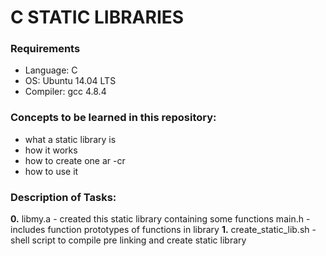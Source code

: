 # C STATIC LIBRARIES

### Requirements
- Language: C
- OS: Ubuntu 14.04 LTS
- Compiler: gcc 4.8.4

### Concepts to be learned in this repository:
- what a static library is
- how it works
- how to create one ar -cr
- how to use it

### Description of Tasks:
**0.** libmy.a - created this static library containing some functions
       main.h - includes function prototypes of functions in library
**1.** create_static_lib.sh - shell script to compile pre linking and create static library
